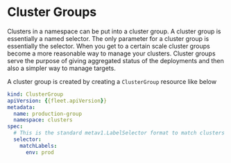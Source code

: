 # Cluster Groups

Clusters in a namespace can be put into a cluster group. A cluster group is essentially a named selector.
The only parameter for a cluster group is essentially the selector.
When you get to a certain scale cluster groups become a more reasonable way to manage your clusters.
Cluster groups serve the purpose of giving aggregated
status of the deployments and then also a simpler way to manage targets.

A cluster group is created by creating a `ClusterGroup` resource like below

```yaml
kind: ClusterGroup
apiVersion: {{fleet.apiVersion}}
metadata:
  name: production-group
  namespace: clusters
spec:
  # This is the standard metav1.LabelSelector format to match clusters by labels
  selector:
    matchLabels:
      env: prod
```
